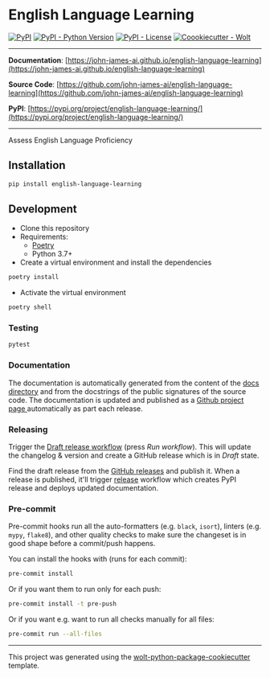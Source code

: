 # English Language Learning

[![PyPI](https://img.shields.io/pypi/v/english-language-learning?style=flat-square)](https://pypi.python.org/pypi/english-language-learning/)
[![PyPI - Python Version](https://img.shields.io/pypi/pyversions/english-language-learning?style=flat-square)](https://pypi.python.org/pypi/english-language-learning/)
[![PyPI - License](https://img.shields.io/pypi/l/english-language-learning?style=flat-square)](https://pypi.python.org/pypi/english-language-learning/)
[![Coookiecutter - Wolt](https://img.shields.io/badge/cookiecutter-Wolt-00c2e8?style=flat-square&logo=cookiecutter&logoColor=D4AA00&link=https://github.com/woltapp/wolt-python-package-cookiecutter)](https://github.com/woltapp/wolt-python-package-cookiecutter)


---

**Documentation**: [https://john-james-ai.github.io/english-language-learning](https://john-james-ai.github.io/english-language-learning)

**Source Code**: [https://github.com/john-james-ai/english-language-learning](https://github.com/john-james-ai/english-language-learning)

**PyPI**: [https://pypi.org/project/english-language-learning/](https://pypi.org/project/english-language-learning/)

---

Assess English Language Proficiency 

## Installation

```sh
pip install english-language-learning
```

## Development

* Clone this repository
* Requirements:
  * [Poetry](https://python-poetry.org/)
  * Python 3.7+
* Create a virtual environment and install the dependencies

```sh
poetry install
```

* Activate the virtual environment

```sh
poetry shell
```

### Testing

```sh
pytest
```

### Documentation

The documentation is automatically generated from the content of the [docs directory](./docs) and from the docstrings
 of the public signatures of the source code. The documentation is updated and published as a [Github project page
 ](https://pages.github.com/) automatically as part each release.

### Releasing

Trigger the [Draft release workflow](https://github.com/john-james-ai/english-language-learning/actions/workflows/draft_release.yml)
(press _Run workflow_). This will update the changelog & version and create a GitHub release which is in _Draft_ state.

Find the draft release from the
[GitHub releases](https://github.com/john-james-ai/english-language-learning/releases) and publish it. When
 a release is published, it'll trigger [release](https://github.com/john-james-ai/english-language-learning/blob/master/.github/workflows/release.yml) workflow which creates PyPI
 release and deploys updated documentation.

### Pre-commit

Pre-commit hooks run all the auto-formatters (e.g. `black`, `isort`), linters (e.g. `mypy`, `flake8`), and other quality
 checks to make sure the changeset is in good shape before a commit/push happens.

You can install the hooks with (runs for each commit):

```sh
pre-commit install
```

Or if you want them to run only for each push:

```sh
pre-commit install -t pre-push
```

Or if you want e.g. want to run all checks manually for all files:

```sh
pre-commit run --all-files
```

---

This project was generated using the [wolt-python-package-cookiecutter](https://github.com/woltapp/wolt-python-package-cookiecutter) template.
